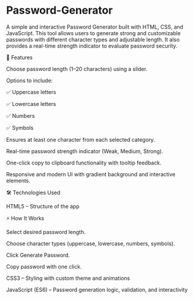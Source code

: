# Password-Generator
A simple and interactive Password Generator built with HTML, CSS, and JavaScript. This tool allows users to generate strong and customizable passwords with different character types and adjustable length. It also provides a real-time strength indicator to evaluate password security.

🚀 Features

Choose password length (1–20 characters) using a slider.

Options to include:

✅ Uppercase letters

✅ Lowercase letters

✅ Numbers

✅ Symbols

Ensures at least one character from each selected category.

Real-time password strength indicator (Weak, Medium, Strong).

One-click copy to clipboard functionality with tooltip feedback.

Responsive and modern UI with gradient background and interactive elements.

🛠️ Technologies Used

HTML5 – Structure of the app

⚡ How It Works

Select desired password length.

Choose character types (uppercase, lowercase, numbers, symbols).

Click Generate Password.

Copy password with one click.


CSS3 – Styling with custom theme and animations

JavaScript (ES6) – Password generation logic, validation, and interactivity
